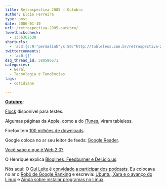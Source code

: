 ```yaml
---
title: Retrospectiva 2005 – Outubro
author: Elcio Ferreira
type: post
date: 2006-01-10
url: /retrospectiva-2005-outubro/
tweetbackscheck:
  - 1356362538
shorturls:
  - 'a:3:{s:9:"permalink";s:50:"http://tableless.com.br/retrospectiva-2005-outubro";s:7:"tinyurl";s:26:"http://tinyurl.com/4xtkjy4";s:4:"isgd";s:19:"http://is.gd/uNtyMB";}'
twittercomments:
  - 'a:0:{}'
dsq_thread_id: 588586671
categories:
  - Geral
  - Tecnologia e Tendências
tags:
  - cotidiano

---
```

**[Outubro][1]**:

[Flock][2] disponível para testes.

Algumas páginas da Apple, como a do [iTunes][3], viram tableless.

Firefox tem [100 milhões de downloads][4].

Google coloca no ar seu leitor de feeds: [Google Reader][5].

[Você sabe o que é Web 2.0?][6]

O Henrique explica [Bloglines, Feedburner e Del.icio.us][7].

Nós aqui: O [Gui Leite][8] é [convidado a participar dos podcasts][9]. Eu colocava no ar o [Robô de Google Ranking][10] e escrevia: [Ubuntu, Xara e o avanço do Linux][11] e [Ainda sobre instalar programas no Linux][12].

 [1]: http://tableless.com.br/2005/10/
 [2]: http://www.flock.com/
 [3]: http://www.apple.com/itunes/
 [4]: http://www.spreadfirefox.com/?q=node/18917
 [5]: http://www.google.com/reader/
 [6]: http://www.carreirasolo.org/archives/voce_sabe_o_que_e_we.html
 [7]: http://www.revolucao.etc.br/archives/as-facilidades-da-web/
 [8]: http://www.guileite.com/
 [9]: http://tableless.com.br/podcast_tableless_12
 [10]: http://elcio.com.br/google/
 [11]: http://blog.elcio.com.br/ubuntu-xara-e-o-avanco-do-linux/
 [12]: http://blog.elcio.com.br/ainda-sobre-instalar-programas-no-linux/